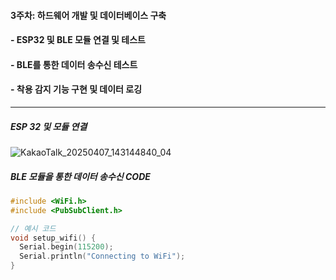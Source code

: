 #### 3주차: 하드웨어 개발 및 데이터베이스 구축

#### - ESP32 및 BLE 모듈 연결 및 테스트

#### - BLE를 통한 데이터 송수신 테스트

#### - 착용 감지 기능 구현 및 데이터 로깅

****

##### ESP 32 및 모듈 연결 

![KakaoTalk_20250407_143144840_04](https://github.com/user-attachments/assets/40811dae-cb6f-416d-b800-15297f9c68d9)


##### BLE 모듈을 통한 데이터 송수신 CODE

```cpp
#include <WiFi.h>
#include <PubSubClient.h>

// 예시 코드
void setup_wifi() {
  Serial.begin(115200);
  Serial.println("Connecting to WiFi");
}

